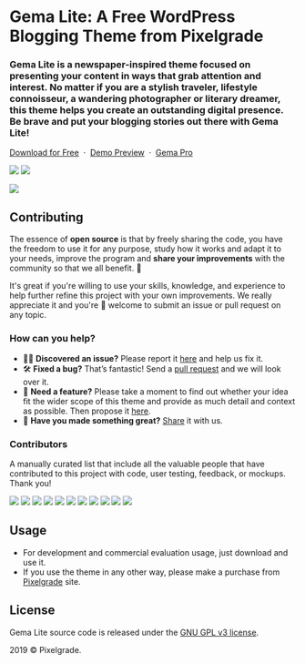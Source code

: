 # Gema Lite: A Free WordPress Blogging Theme from Pixelgrade
### Gema Lite is a newspaper-inspired theme focused on presenting your content in ways that grab attention and interest. No matter if you are a stylish traveler, lifestyle connoisseur, a wandering photographer or literary dreamer, this theme helps you create an outstanding digital presence. Be brave and put your blogging stories out there with Gema Lite!

[Download for Free](https://downloads.wordpress.org/theme/gema-lite.latest-stable.zip) &nbsp;·&nbsp; [Demo Preview](https://demos.pixelgrade.com/gema-lite/) &nbsp;·&nbsp; [ Gema Pro](https://pixelgrade.com/themes/gema-pro/)

[![](https://img.shields.io/github/issues-closed/pixelgrade/gema-lite.svg?color=6cc644&label=Issues)](https://github.com/pixelgrade/gema-lite/issues?utf8=%E2%9C%93&q=is%3Aissue+is%3Aclosed+) [![](https://img.shields.io/github/issues/pixelgrade/gema-lite.svg?color=4078c0&label=%20)](https://github.com/pixelgrade/gema-lite/issues?utf8=%E2%9C%93&q=is%3Aissue+is%3Aopen)

[![](https://user-images.githubusercontent.com/1632775/60983827-570b3780-a343-11e9-9e76-2716b81a366c.jpg)](https://pixelgrade.com/themes/gema-lite/)

## Contributing
The essence of **open source** is that by freely sharing the code, you have the freedom to use it for any purpose, study how it works and adapt it to your needs, improve the program and **share your improvements** with the community so that we all benefit. 🙏

It's great if you're willing to use your skills, knowledge, and experience to help further refine this project with your own improvements. We really appreciate it and you're 💯 welcome to submit an issue or pull request on any topic.

### How can you help?
-  🕵️‍♀️ **Discovered an issue?** Please report it [here](https://github.com/pixelgrade/gema-lite/issues/new "here") and help us fix it.
- 🛠 **Fixed a bug?** That’s fantastic! Send a [pull request](https://github.com/pixelgrade/gema-lite/pulls "pull request") and we will look over it.
- 🔮 **Need a feature?** Please take a moment to find out whether your idea fit the wider scope of this theme and provide as much detail and context as possible. Then propose it [here](https://github.com/pixelgrade/gema-lite/issues/new).
- 💎 **Have you made something great?** [Share](https://github.com/pixelgrade/gema-lite/issues/new "Share") it with us.

### Contributors
A manually curated list that include all the valuable people that have contributed to this project with code, user testing, feedback, or mockups. Thank you!

[![](https://github.com/raduconst.png?size=64)](https://github.com/raduconst) [![](https://github.com/georgeolaru.png?size=64)](https://github.com/georgeolaru) [![](https://github.com/vladolaru.png?size=64)](https://github.com/vladolaru) [![](https://github.com/razwan.png?size=64)](https://github.com/razwan)  [![](https://github.com/alinclamba.png?size=64)](https://github.com/alinclamba) [![](https://github.com/oanafilip.png?size=64)](https://github.com/oanafilip)  [![](https://github.com/andreilupu.png?size=64)](https://github.com/andreilupu)  [![](https://github.com/cristian-frumusanu.png?size=64)](https://github.com/cristian-frumusanu) [![](https://github.com/madalingorbanescu.png?size=64)](https://github.com/madalingorbanescu) [![](https://github.com/BurloiuCosmin.png?size=64)](https://github.com/BurloiuCosmin) [![](https://github.com/ilincaroman.png?size=64)](https://github.com/ilincaroman)

## Usage
- For development and commercial evaluation usage, just download and use it.
- If you use the theme in any other way, please make a purchase from [Pixelgrade](https://pixelgrade.com/ "Pixelgrade") site.

## License
Gema Lite source code is released under the [GNU GPL v3 license](https://www.gnu.org/licenses/gpl-3.0.html).

2019 © Pixelgrade.

